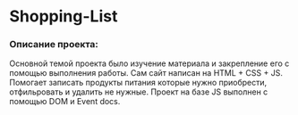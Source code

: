 #  Shopping-List

### Описание проекта:
Основной темой проекта было изучение материала и закрепление его с помощью выполнения работы. Сам сайт написан на HTML + CSS + JS. Помогает записать продукты питания которые нужно приобрести, отфильровать и удалить не нужные. Проект на базе JS выполнен с помощью DOM и Event docs.
